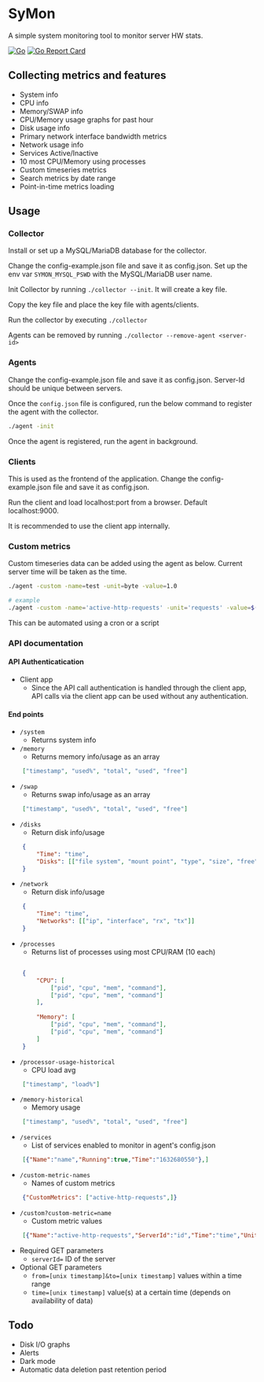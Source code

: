 # SyMon
A simple system monitoring tool to monitor server HW stats. 

[![Go](https://github.com/dhamith93/SyMon/actions/workflows/go.yml/badge.svg)](https://github.com/dhamith93/SyMon/actions/workflows/go.yml) [![Go Report Card](https://goreportcard.com/badge/github.com/dhamith93/SyMon)](https://goreportcard.com/report/github.com/dhamith93/SyMon)

## Collecting metrics and features
* System info
* CPU info
* Memory/SWAP info
* CPU/Memory usage graphs for past hour
* Disk usage info
* Primary network interface bandwidth metrics
* Network usage info
* Services Active/Inactive
* 10 most CPU/Memory using processes
* Custom timeseries metrics
* Search metrics by date range
* Point-in-time metrics loading

## Usage

### Collector
Install or set up a MySQL/MariaDB database for the collector. 

Change the config-example.json file and save it as config.json. Set up the env var `SYMON_MYSQL_PSWD` with the MySQL/MariaDB user name.

Init Collector by running `./collector --init`. It will create a key file. 

Copy the key file and place the key file with agents/clients.

Run the collector by executing `./collector`

Agents can be removed by running `./collector --remove-agent <server-id>`

### Agents
Change the config-example.json file and save it as config.json. Server-Id should be unique between servers.

Once the `config.json` file is configured, run the below command to register the agent with the collector.

```bash
./agent -init
```

Once the agent is registered, run the agent in background.

### Clients
This is used as the frontend of the application. Change the config-example.json file and save it as config.json. 

Run the client and load localhost:port from a browser. Default localhost:9000.

It is recommended to use the client app internally.

### Custom metrics
Custom timeseries data can be added using the agent as below. Current server time will be taken as the time.

```bash
./agent -custom -name=test -unit=byte -value=1.0

# example
./agent -custom -name='active-http-requests' -unit='requests' -value=$(netstat | grep -c https)
```

This can be automated using a cron or a script

### API documentation

#### API Authenticatication 
* Client app
    * Since the API call authentication is handled through the client app, API calls via the client app can be used without any authentication. 
#### End points
* `/system`
    * Returns system info
* `/memory`
    * Returns memory info/usage as an array
```json
    ["timestamp", "used%", "total", "used", "free"]
```
* `/swap`
    * Returns swap info/usage as an array
```json
    ["timestamp", "used%", "total", "used", "free"]
```
* `/disks`
    * Return disk info/usage
```json
	{
	    "Time": "time", 
	    "Disks": [["file system", "mount point", "type", "size", "free", "used", "used%", "inodes", "inodes free", "inodes used", "inodes used%"]]
	}
```
* `/network`
    * Return disk info/usage
```json
	{
	    "Time": "time", 
	    "Networks": [["ip", "interface", "rx", "tx"]]
	}
```
* `/processes`
    * Returns list of processes using most CPU/RAM (10 each)
```json

    {
        "CPU": [
            ["pid", "cpu", "mem", "command"],
            ["pid", "cpu", "mem", "command"]
        ],
        
        "Memory": [
            ["pid", "cpu", "mem", "command"],
            ["pid", "cpu", "mem", "command"]
        ]
    }
```
* `/processor-usage-historical`
    * CPU load avg
```json
    ["timestamp", "load%"]
```
* `/memory-historical`
    * Memory usage
```json
    ["timestamp", "used%", "total", "used", "free"]
```
* `/services`
    * List of services enabled to monitor in agent's config.json
```json
    [{"Name":"name","Running":true,"Time":"1632680550"},]
```
* `/custom-metric-names`
    * Names of custom metrics
```json
    {"CustomMetrics": ["active-http-requests",]}
```
* `/custom?custom-metric=name`
    * Custom metric values
```json
    [{"Name":"active-http-requests","ServerId":"id","Time":"time","Unit":"unit","Value":"x"},]
```
* Required GET parameters
    * `serverId=` ID of the server
* Optional GET parameters
    * `from=[unix timestamp]&to=[unix timestamp]` values within a time range
    * `time=[unix timestamp]` value(s) at a certain time (depends on availability of data)

## Todo
* Disk I/O graphs
* Alerts
* Dark mode
* Automatic data deletion past retention period